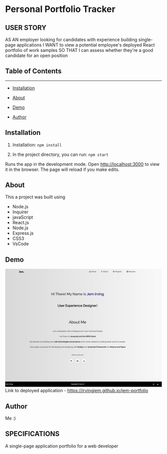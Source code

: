 # Personal Portfolio Tracker

## USER STORY
AS AN employer looking for candidates with experience building single-page applications
I WANT to view a potential employee's deployed React portfolio of work samples
SO THAT I can assess whether they're a good candidate for an open position

## Table of Contents 
------

* [Installation](#installation)

* [About](#about)

* [Demo](#demo)

* [Author](#author)

## Installation
1. Installation: `npm install`

2. In the project directory, you can run: `npm start`

Runs the app in the development mode.
Open [http://localhost:3000](http://localhost:3000) to view it in the browser.
The page will reload if you make edits.

## About
This a project was built using <br>
* Node.js
* Inquirer
* javaScript
* React.js
* Node.js
* Express.js
* CSS3
* VsCode

## Demo
![Portfolio sneak peek](./src/Assets/Screenshot%202022-06-18%20100155.jpg)
Link to deployed application - https://irvingjem.github.io/jem-portfolio
## Author 
Me :)

## SPECIFICATIONS
A single-page application portfolio for a web developer
